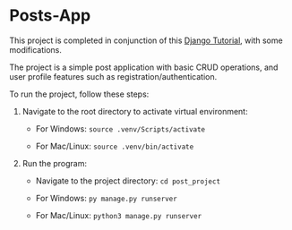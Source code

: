 # Posts-App
This project is completed in conjunction of this [Django Tutorial](https://www.youtube.com/watch?v=Rp5vd34d-z4), with some modifications.

The project is a simple post application with basic CRUD operations, and user profile features such as registration/authentication.

To run the project, follow these steps:
1. Navigate to the root directory to activate virtual environment:

    -  For Windows: `source .venv/Scripts/activate`

    - For Mac/Linux: `source .venv/bin/activate`

2. Run the program: <br />
    - Navigate to the project directory: `cd post_project` <br />
    - For Windows: `py manage.py runserver`

    - For Mac/Linux: `python3 manage.py runserver`